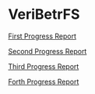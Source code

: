 # VeriBetrFS 

[First Progress Report](./Milestone_Feb_15th.pdf)

[Second Progress Report](./Milestone_Mar_15th.pdf)

[Third Progress Report](./Milestone_March_29th.pdf)

[Forth Progress Report](.Milestone_April_12th.pdf)
